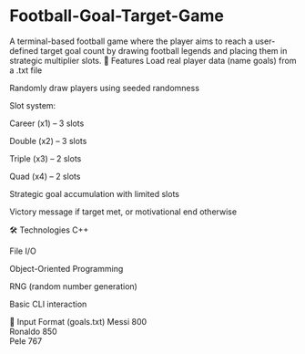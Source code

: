 # Football-Goal-Target-Game
A terminal-based football game where the player aims to reach a user-defined target goal count by drawing football legends and placing them in strategic multiplier slots.
🎯 Features
Load real player data (name goals) from a .txt file

Randomly draw players using seeded randomness

Slot system:

Career (x1) – 3 slots

Double (x2) – 3 slots

Triple (x3) – 2 slots

Quad (x4) – 2 slots

Strategic goal accumulation with limited slots

Victory message if target met, or motivational end otherwise

🛠️ Technologies
C++

File I/O

Object-Oriented Programming

RNG (random number generation)

Basic CLI interaction

📁 Input Format (goals.txt) 
Messi 800  
Ronaldo 850  
Pele 767  
